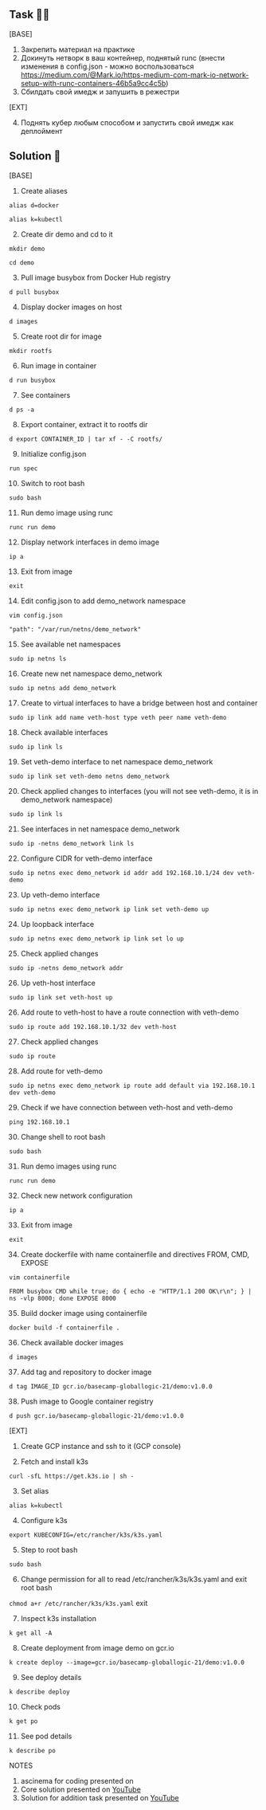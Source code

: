 ## Task :man_technologist:

[BASE]

1. Закрепить материал на практике
2. Докинуть нетворк в ваш контейнер, поднятый runc (внести изменения в config.json - можно воспользоваться https://medium.com/@Mark.io/https-medium-com-mark-io-network-setup-with-runc-containers-46b5a9cc4c5b)
3. Сбилдать свой имедж и запушить в режестри

[EXT]

4. Поднять кубер любым способом и запустить свой имедж как деплоймент

## Solution :monocle_face:

[BASE]
1. Create aliases

`alias d=docker`

`alias k=kubectl`

2. Create dir demo and cd to it

`mkdir demo`

`cd demo`

3. Pull image busybox from Docker Hub registry

`d pull busybox`

4. Display docker images on host

`d images`

5. Create root dir for image

`mkdir rootfs`

6. Run image in container

`d run busybox`

7. See containers

`d ps -a`

8. Export container, extract it to rootfs dir

`d export CONTAINER_ID | tar xf - -C rootfs/`

9. Initialize config.json

`run spec`

10. Switch to root bash

`sudo bash`

11. Run demo image using runc

`runc run demo`

12. Display network interfaces in demo image

`ip a`

13. Exit from image

`exit`

14. Edit config.json to add demo_network namespace

`vim config.json`

`"path": "/var/run/netns/demo_network"`

15. See available net namespaces

`sudo ip netns ls`

16. Create new net namespace demo_network

`sudo ip netns add demo_network`

17. Create to virtual interfaces to have a bridge between host and container

`sudo ip link add name veth-host type veth peer name veth-demo`

18. Check available interfaces

`sudo ip link ls`

19. Set veth-demo interface to net namespace demo_network

`sudo ip link set veth-demo netns demo_network`

20. Check applied changes to interfaces (you will not see veth-demo, it is in demo_network namespace)

`sudo ip link ls`

21. See interfaces in net namespace demo_network

`sudo ip -netns demo_network link ls`

22. Configure CIDR for veth-demo interface

`sudo ip netns exec demo_network id addr add 192.168.10.1/24 dev veth-demo`

23. Up veth-demo interface

`sudo ip netns exec demo_network ip link set veth-demo up`

24. Up loopback interface

`sudo ip netns exec demo_network ip link set lo up`

25. Check applied changes

`sudo ip -netns demo_network addr`

26. Up veth-host interface

`sudo ip link set veth-host up`

26. Add route to veth-host to have a route connection with veth-demo

`sudo ip route add 192.168.10.1/32 dev veth-host`

27. Check applied changes

`sudo ip route`

28. Add route for veth-demo

`sudo ip netns exec demo_network ip route add default via 192.168.10.1 dev veth-demo`

29. Check if we have connection between veth-host and veth-demo

`ping 192.168.10.1`

30. Change shell to root bash

`sudo bash`

31. Run demo images using runc

`runc run demo`

32. Check new network configuration

`ip a`

33. Exit from image

`exit`

34. Create dockerfile with name containerfile and directives FROM, CMD, EXPOSE

`vim containerfile`

`FROM busybox
CMD while true; do { echo -e "HTTP/1.1 200 OK\r\n"; } | ns -vlp 8000; done
EXPOSE 8000`

35. Build docker image using containerfile

`docker build -f containerfile .`

36. Check available docker images

`d images`

37. Add tag and repository to docker image

`d tag IMAGE_ID gcr.io/basecamp-globallogic-21/demo:v1.0.0`

38. Push image to Google container registry

`d push gcr.io/basecamp-globallogic-21/demo:v1.0.0`

[EXT]

1. Create GCP instance and ssh to it (GCP console)

2. Fetch and install k3s

`curl -sfL https://get.k3s.io | sh -`

3. Set alias

`alias k=kubectl`

4. Configure k3s

`export KUBECONFIG=/etc/rancher/k3s/k3s.yaml`

5. Step to root bash

`sudo bash`

6. Change permission for all to read /etc/rancher/k3s/k3s.yaml and exit root bash

`chmod a+r /etc/rancher/k3s/k3s.yaml`
exit

7. Inspect k3s installation

`k get all -A`

8. Create deployment from image demo on gcr.io

`k create deploy --image=gcr.io/basecamp-globallogic-21/demo:v1.0.0`

9. See deploy details

`k describe deploy`

10. Check pods

`k get po`

11. See pod details

`k describe po`


NOTES
1. ascinema for coding presented on
2. Core solution presented on [YouTube](https://youtu.be/1_cRj-NVCSg)
3. Solution for addition task presented on [YouTube](https://youtu.be/PAM0Jw4LN2E) 
